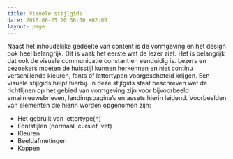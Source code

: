 ```yaml
---
title: Visuele stijlgids
date: 2016-06-25 20:36:00 +02:00
layout: page
---
```


Naast het inhoudelijke gedeelte van content is de vormgeving en het design ook heel belangrijk. Dit is vaak het eerste wat de lezer ziet. Het is belangrijk dat ook de visuele communicatie constant en eenduidig is. Lezers en bezoekers moeten de huisstijl kunnen herkennen en niet continu verschillende kleuren, fonts of lettertypen voorgeschoteld krijgen. Een visuele stijlgids helpt hierbij. In deze stijlgids staat beschreven wat de richtlijnen op het gebied van vormgeving zijn voor bijvoorbeeld emailnieuwsbrieven, landingspagina’s en assets hierin leidend. Voorbeelden van elementen die hierin worden opgenomen zijn:

* Het gebruik van lettertype(n)
* Fontstijlen (normaal, cursief, vet)
* Kleuren
* Beeldafmetingen
* Koppen
